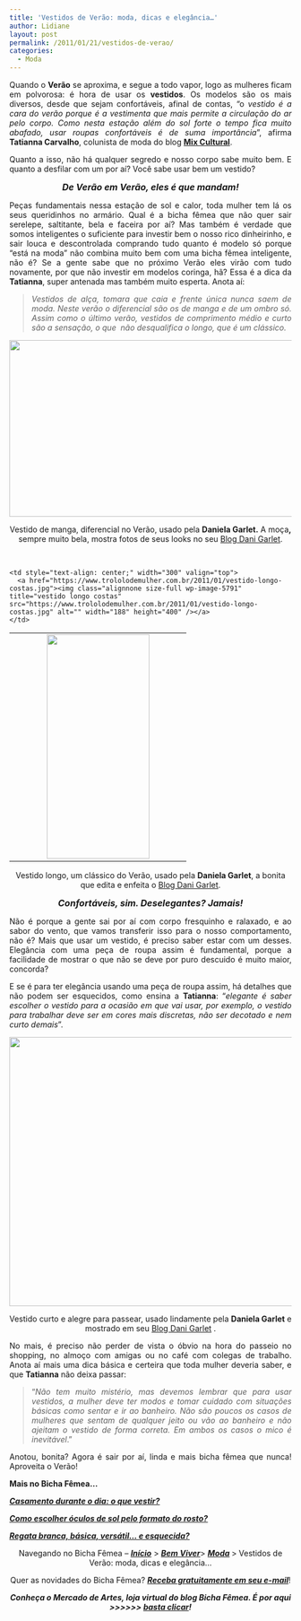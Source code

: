 ```yaml
---
title: 'Vestidos de Verão: moda, dicas e elegância…'
author: Lidiane
layout: post
permalink: /2011/01/21/vestidos-de-verao/
categories:
  - Moda
---
```

<p style="text-align: justify;">
  Quando o <strong>Verão</strong> se aproxima, e segue a todo vapor, logo as mulheres ficam em polvorosa: é hora de usar os <strong>vestidos</strong>. Os modelos são os mais diversos, desde que sejam confortáveis, afinal de contas, “o<em> vestido é a cara do verão porque é a vestimenta que mais permite a circulação do ar pelo corpo. Como nesta estação além do sol forte o tempo fica muito abafado, usar roupas confortáveis é de suma importância</em>”, afirma <strong>Tatianna Carvalho</strong>, colunista de moda do blog <strong><a href="http://mixdeinformacao.blogspot.com/" target="_blank" rel="noopener noreferrer">Mix Cultural</a></strong>.
</p>

<p style="text-align: justify;">
  Quanto a isso, não há qualquer segredo e nosso corpo sabe muito bem. E quanto a desfilar com um por aí? Você sabe usar bem um vestido?
</p>

<!--more-->

<p style="text-align: center;">
  <strong><em><span style="font-size: medium;">De Verão em Verão, eles é que mandam!</span></em></strong>
</p>

<p style="text-align: justify;">
  Peças fundamentais nessa estação de sol e calor, toda mulher tem lá os seus queridinhos no armário. Qual é a bicha fêmea que não quer sair serelepe, saltitante, bela e faceira por aí? Mas também é verdade que somos inteligentes o suficiente para investir bem o nosso rico dinheirinho, e sair louca e descontrolada comprando tudo quanto é modelo só porque “está na moda” não combina muito bem com uma bicha fêmea inteligente, não é? Se a gente sabe que no próximo Verão eles virão com tudo novamente, por que não investir em modelos coringa, hã? Essa é a dica da <strong>Tatianna</strong>, super antenada mas também muito esperta. Anota aí:
</p>

<blockquote style="text-align: justify;">
  <p>
    <em>Vestidos de alça, tomara que caia e frente única nunca saem de moda. Neste verão o diferencial são os de manga e de um ombro só. Assim como o último verão, vestidos de comprimento médio e curto são a sensação, o que  não desqualifica o longo, que é um clássico.</em>
  </p>
</blockquote>

<p style="text-align: center;">
  <a href="https://www.trololodemulher.com.br/2011/01/vestido-de-manga-1.jpg"><img class="alignnone size-full wp-image-5789" title="vestido de manga 1" src="https://www.trololodemulher.com.br/2011/01/vestido-de-manga-1.jpg" alt="" width="560" height="315" /></a>
</p>

<p style="text-align: center;">
  Vestido de manga, diferencial no Verão, usado pela <strong>Daniela Garlet.</strong> A moça<strong>,</strong> sempre muito bela, mostra fotos de seus looks no seu <a href="http://www.danigarlet.com/" target="_blank" rel="noopener noreferrer">Blog Dani Garlet</a>.
</p>

 

<table border="0" cellspacing="0" cellpadding="0" width="600">
  <tr>
    <td style="text-align: center;" width="300" valign="top">
      <a href="https://www.trololodemulher.com.br/2011/01/vestido-longo.jpg"><img class="alignnone size-full wp-image-5790" title="vestido longo" src="https://www.trololodemulher.com.br/2011/01/vestido-longo.jpg" alt="" width="183" height="400" /></a>
    </td>
    
    <td style="text-align: center;" width="300" valign="top">
      <a href="https://www.trololodemulher.com.br/2011/01/vestido-longo-costas.jpg"><img class="alignnone size-full wp-image-5791" title="vestido longo costas" src="https://www.trololodemulher.com.br/2011/01/vestido-longo-costas.jpg" alt="" width="188" height="400" /></a>
    </td>
  </tr>
</table>

<p style="text-align: center;">
  Vestido longo, um clássico do Verão, usado pela <strong>Daniela Garlet</strong>, a bonita que edita e enfeita o <a href="http://www.danigarlet.com/" target="_blank" rel="noopener noreferrer">Blog Dani Garlet</a>.
</p>

<p style="text-align: center;">
  <strong><em><span style="font-size: medium;">Confortáveis, sim. Deselegantes? Jamais!</span></em></strong>
</p>

<p style="text-align: justify;">
  Não é porque a gente sai por aí com corpo fresquinho e ralaxado, e ao sabor do vento, que vamos transferir isso para o nosso comportamento, não é? Mais que usar um vestido, é preciso saber estar com um desses. Elegância com uma peça de roupa assim é fundamental, porque a facilidade de mostrar o que não se deve por puro descuido é muito maior, concorda?
</p>

<p style="text-align: justify;">
  E se é para ter elegância usando uma peça de roupa assim, há detalhes que não podem ser esquecidos, como ensina a <strong>Tatianna</strong>: “<em>elegante é saber escolher o vestido para a ocasião em que vai usar, por exemplo, o vestido para trabalhar deve ser em cores mais discretas, não ser decotado e nem curto demais</em>”.
</p>

<p style="text-align: center;">
  <a href="https://www.trololodemulher.com.br/2011/01/vestido-curto.jpg"><img class="alignnone size-full wp-image-5786" title="vestido curto" src="https://www.trololodemulher.com.br/2011/01/vestido-curto.jpg" alt="" width="640" height="480" /></a>
</p>

<p style="text-align: center;">
  Vestido curto e alegre para passear, usado lindamente pela <strong>Daniela Garlet</strong> e mostrado em seu <a href="http://www.danigarlet.com/" target="_blank" rel="noopener noreferrer">Blog Dani Garlet</a> .
</p>

<p style="text-align: justify;">
  No mais, é preciso não perder de vista o óbvio na hora do passeio no shopping, no almoço com amigas ou no café com colegas de trabalho. Anota aí mais uma dica básica e certeira que toda mulher deveria saber, e que <strong>Tatianna</strong> não deixa passar:
</p>

<blockquote style="text-align: justify;">
  <p>
    “<em>Não tem muito mistério, mas devemos lembrar que para usar vestidos, a mulher deve ter modos e tomar cuidado com situações básicas como sentar e ir ao banheiro. Não são poucos os casos de mulheres que sentam de qualquer jeito ou vão ao banheiro e não ajeitam o vestido de forma correta. Em ambos os casos o mico é inevitável</em>.”
  </p>
</blockquote>

<p style="text-align: justify;">
  Anotou, bonita? Agora é sair por aí, linda e mais bicha fêmea que nunca! Aproveita o Verão!
</p>

**Mais no Bicha Fêmea…**

**_[Casamento durante o dia: o que vestir?](http://www.trololodemulher.com.br/2010/07/23/casamento-dia-roupa/)_**

**_[Como escolher óculos de sol pelo formato do rosto?](http://www.trololodemulher.com.br/2009/10/25/como-escolher-oculos-de-sol/)_**

**_[Regata branca, básica, versátil… e esquecida?](http://www.trololodemulher.com.br/2009/02/27/regata-branca-basica/)_**

<p style="text-align: center;">
  Navegando no Bicha Fêmea – <strong><em><a href="http://www.trololodemulher.com.br/">Início</a></em></strong> > <a href="http://www.trololodemulher.com.br/bem-viver/"><strong><em>Bem Viver</em></strong></a>> <strong><em><a href="http://www.trololodemulher.com.br/category/do-corpo/moda/">Moda</a> </em></strong>> Vestidos de Verão: moda, dicas e elegância…
</p>

<p style="text-align: center;">
  Quer as novidades do Bicha Fêmea? <strong><em><a href="http://feedburner.google.com/fb/a/mailverify?uri=blogbichafemea&loc=pt_BR">Receba gratuitamente em seu e-mail</a></em></strong>!
</p>

<p style="text-align: center;">
  <strong><em>Conheça o Mercado de Artes, loja virtual do blog Bicha Fêmea. É por aqui >>>>>> </em><a href="http://www.trololodemulher.com.br/loja/"><em>basta clicar</em></a><em>!</em></strong>
</p>